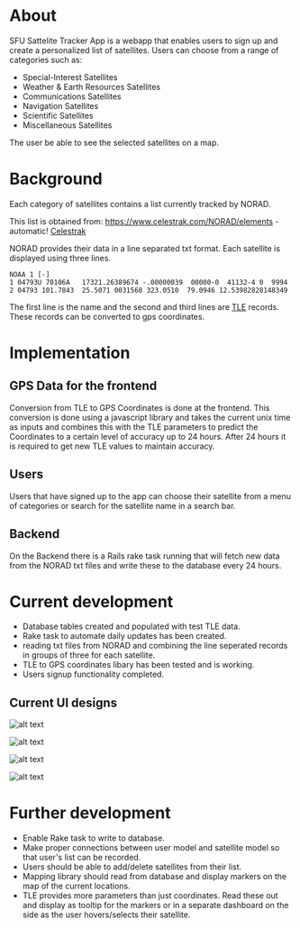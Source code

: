 # About  

SFU Sattelite Tracker App is a webapp that enables users to sign up and
create a personalized list of satellites. Users can choose from a range
of categories such as:

* Special-Interest Satellites
* Weather & Earth Resources Satellites
* Communications Satellites
* Navigation Satellites
* Scientific Satellites
* Miscellaneous Satellites

The user be able to see the selected satellites on a map.

# Background  

Each category of satellites contains a list currently tracked by NORAD.

This list is obtained from:
https://www.celestrak.com/NORAD/elements - automatic!
[Celestrak](https://www.celestrak.com/NORAD/elements)

NORAD provides their data in a line separated txt format.
Each satellite is displayed using three lines.  

`NOAA 1 [-]`  
`1 04793U 70106A   17321.26389674 -.00000039  00000-0  41132-4 0  9994`  
`2 04793 101.7843  25.5071 0031568 323.0510  79.0946 12.53982828148349`  

The first line is the name and the second and third lines are [TLE](https://spaceflight.nasa.gov/realdata/sightings/SSapplications/Post/JavaSSOP/SSOP_Help/tle_def.html) records.
These records can be converted to gps coordinates.

# Implementation  

## GPS Data for the frontend  

Conversion from TLE to GPS Coordinates is done at the frontend.
This conversion is done using a javascript library and takes the current unix time as inputs and combines this with the TLE parameters to predict the Coordinates to a certain level of accuracy up to 24 hours.
After 24 hours it is required to get new TLE values to maintain accuracy.

## Users  

Users that have signed up to the app can choose their satellite from a menu of categories or search for the satellite name in a search bar.

## Backend  

On the Backend there is a Rails rake task running that will fetch new data from the NORAD txt files and write these to the database every 24 hours.

# Current development  

* Database tables created and populated with test TLE data.
* Rake task to automate daily updates has been created.
* reading txt files from NORAD and combining the line seperated records in groups of three for each satellite.
* TLE to GPS coordinates libary has been tested and is working.
* Users signup functionality completed.

## Current UI designs  

![alt text](https://csil-git1.cs.surrey.sfu.ca/mhzhao/CMPT470Project/uploads/14edcc5cce5fd1b8ce26e67241f7a622/image.png "user menu")

![alt text](https://csil-git1.cs.surrey.sfu.ca/mhzhao/CMPT470Project/uploads/562449322e2d78ce3db6d73f67149823/image.png "User Login")

![alt text](https://csil-git1.cs.surrey.sfu.ca/mhzhao/CMPT470Project/uploads/a2a47edee1090a8543b1e93b34be94e9/image.png "User Dashboard V1")

![alt text](https://csil-git1.cs.surrey.sfu.ca/mhzhao/CMPT470Project/uploads/19b5ff64f8a06adf012f750b2f52f69e/image.png "User Dashboard V2")

# Further development  

* Enable Rake task to write to database.
* Make proper connections between user model and satellite model so that user's list can be recorded.
* Users should be able to add/delete satellites from their list.
* Mapping library should read from database and display markers on the map of the current locations.
* TLE provides more parameters than just coordinates. Read these out and display as tooltip for the markers or in a separate dashboard
on the side as the user hovers/selects their satellite.
